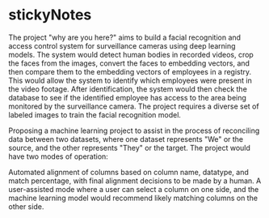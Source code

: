 # stickyNotes
The project "why are you here?" aims to build a facial recognition and access control system for surveillance cameras using deep learning models. The system would detect human bodies in recorded videos, crop the faces from the images, convert the faces to embedding vectors, and then compare them to the embedding vectors of employees in a registry. This would allow the system to identify which employees were present in the video footage. After identification, the system would then check the database to see if the identified employee has access to the area being monitored by the surveillance camera. The project requires a diverse set of labeled images to train the facial recognition model.

Proposing a machine learning project to assist in the process of reconciling data between two datasets, where one dataset represents "We" or the source, and the other represents "They" or the target. The project would have two modes of operation:

Automated alignment of columns based on column name, datatype, and match percentage, with final alignment decisions to be made by a human.
A user-assisted mode where a user can select a column on one side, and the machine learning model would recommend likely matching columns on the other side.
